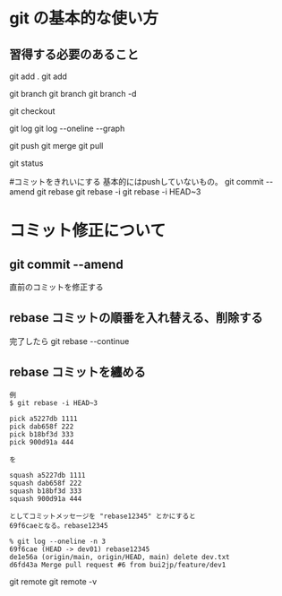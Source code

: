 # git の基本的な使い方

## 習得する必要のあること
git add . 
git add <filename>

git branch 
git branch <new branch name>
git branch -d <target branch> 

git checkout <branch name>

git log
git log --oneline --graph

git push
git merge
git pull

git status

#コミットをきれいにする 基本的にはpushしていないもの。
git commit --amend
git rebase
git rebase -i
git rebase -i HEAD~3

# コミット修正について
## git commit --amend 
直前のコミットを修正する

## rebase コミットの順番を入れ替える、削除する
完了したら git rebase --continue

## rebase コミットを纏める
```
例
$ git rebase -i HEAD~3

pick a5227db 1111
pick dab658f 222
pick b18bf3d 333
pick 900d91a 444

を

squash a5227db 1111
squash dab658f 222
squash b18bf3d 333
squash 900d91a 444

としてコミットメッセージを "rebase12345" とかにすると
69f6caeとなる。rebase12345

% git log --oneline -n 3
69f6cae (HEAD -> dev01) rebase12345
de1e56a (origin/main, origin/HEAD, main) delete dev.txt
d6fd43a Merge pull request #6 from bui2jp/feature/dev1

```



 
 

git remote
git remote -v
 
